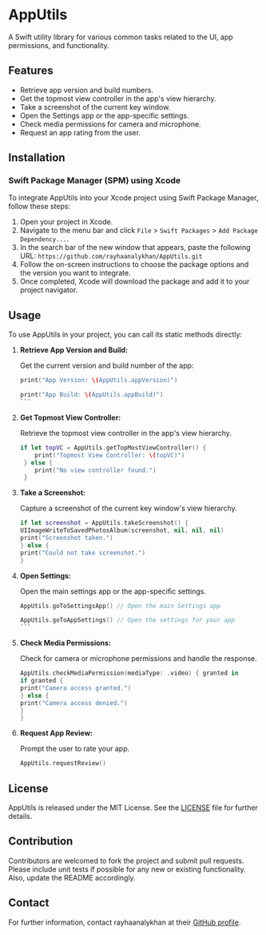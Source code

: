 # AppUtils

A Swift utility library for various common tasks related to the UI, app permissions, and functionality.

## Features

- Retrieve app version and build numbers.
- Get the topmost view controller in the app's view hierarchy.
- Take a screenshot of the current key window.
- Open the Settings app or the app-specific settings.
- Check media permissions for camera and microphone.
- Request an app rating from the user.

## Installation

### Swift Package Manager (SPM) using Xcode

To integrate AppUtils into your Xcode project using Swift Package Manager, follow these steps:

1. Open your project in Xcode.
2. Navigate to the menu bar and click `File` > `Swift Packages` > `Add Package Dependency...`.
3. In the search bar of the new window that appears, paste the following URL: `https://github.com/rayhaanalykhan/AppUtils.git`
4. Follow the on-screen instructions to choose the package options and the version you want to integrate.
5. Once completed, Xcode will download the package and add it to your project navigator.

## Usage

To use AppUtils in your project, you can call its static methods directly:

1. **Retrieve App Version and Build:**

    Get the current version and build number of the app:

    ```swift
    print("App Version: \(AppUtils.appVersion)")

    print("App Build: \(AppUtils.appBuild)")
    ``` 
    
2. **Get Topmost View Controller:** 
    
    Retrieve the topmost view controller in the app's view hierarchy. 

    ```swift 
    if let topVC = AppUtils.getTopMostViewController() { 
        print("Topmost View Controller: \(topVC)")
     } else { 
        print("No view controller found.")
     }
    ```

3. **Take a Screenshot:** 

    Capture a screenshot of the current key window's view hierarchy. 

    ```swift 
    if let screenshot = AppUtils.takeScreenshot() { 
    UIImageWriteToSavedPhotosAlbum(screenshot, nil, nil, nil) 
    print("Screenshot taken.") 
    } else { 
    print("Could not take screenshot.") 
    }
    ```

4. **Open Settings:**

    Open the main settings app or the app-specific settings.

    ```swift
    AppUtils.goToSettingsApp() // Open the main Settings app

    AppUtils.goToAppSettings() // Open the settings for your app
    ``` 
    
5. **Check Media Permissions:** 

    Check for camera or microphone permissions and handle the response. 

    ```swift 
    AppUtils.checkMediaPermission(mediaType: .video) { granted in 
    if granted { 
    print("Camera access granted.") 
    } else { 
    print("Camera access denied.") 
    } 
    }
    ```

6. **Request App Review:** 

    Prompt the user to rate your app. 

    ```swift 
    AppUtils.requestReview()
    ```

## License

AppUtils is released under the MIT License. See the [LICENSE](https://github.com/rayhaanalykhan/AppUtils/blob/main/LICENSE.md) file for further details.

## Contribution

Contributors are welcomed to fork the project and submit pull requests. Please include unit tests if possible for any new or existing functionality. Also, update the README accordingly.

## Contact

For further information, contact rayhaanalykhan at their [GitHub profile](https://github.com/rayhaanalykhan).

